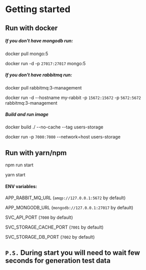 # Getting started

## Run with docker
##### If you don't have mongodb run: 
docker pull mongo:5

docker run -d  -p `27017:27017` mongo:5

##### If you don't have rabbitmq run:
docker pull rabbitmq:3-management

docker run -d --hostname my-rabbit -p `15672:15672` -p `5672:5672` rabbitmq:3-management

##### Build and run image
docker build ./ --no-cache --tag users-storage

docker run  -p `7000:7000`  --network=host  users-storage

## Run with yarn/npm
npm run start

yarn start

#### ENV variables:
APP_RABBIT_MQ_URL (`amqp://127.0.0.1:5672` by default)

APP_MONGODB_URL (`mongodb://127.0.0.1:27017` by default)

SVC_API_PORT (`7000` by default)

SVC_STORAGE_CACHE_PORT (`7001` by default)

SVC_STORAGE_DB_PORT (`7002` by default)

## `P.S.` During start you will need to wait few seconds for generation test data
